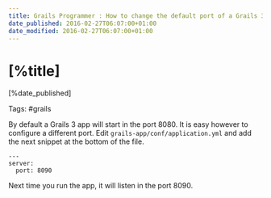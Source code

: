```yaml
---
title: Grails Programmer : How to change the default port of a Grails 3 App
date_published: 2016-02-27T06:07:00+01:00
date_modified: 2016-02-27T06:07:00+01:00
---
```


# [%title]

[%date_published]

Tags: #grails

By default a Grails 3 app will start in the port 8080. It is easy however to configure a different port. Edit `grails-app/conf/application.yml` and add the next snippet at the bottom of the file.

```
---
server:
  port: 8090
```

Next time you run the app, it will listen in the port 8090.

